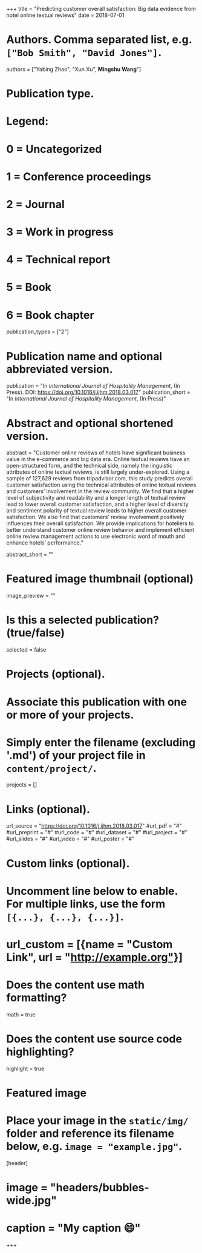 +++
title = "Predicting customer overall satisfaction: Big data evidence from hotel online textual reviews"
date = 2018-07-01

# Authors. Comma separated list, e.g. `["Bob Smith", "David Jones"]`.
authors = ["Yabing Zhao", "Xun Xu", **Mingshu Wang**"]

# Publication type.
# Legend:
# 0 = Uncategorized
# 1 = Conference proceedings
# 2 = Journal
# 3 = Work in progress
# 4 = Technical report
# 5 = Book
# 6 = Book chapter
publication_types = ["2"]

# Publication name and optional abbreviated version.
publication = "In *International Journal of Hospitality Management*, (In Press). DOI: https://doi.org/10.1016/j.ijhm.2018.03.017"
publication_short = "In *International Journal of Hospitality Management*, (In Press)"

# Abstract and optional shortened version.
abstract = "Customer online reviews of hotels have significant business value in the e-commerce and big data era. Online textual reviews have an open-structured form, and the technical side, namely the linguistic attributes of online textual reviews, is still largely under-explored. Using a sample of 127,629 reviews from tripadvisor.com, this study predicts overall customer satisfaction using the technical attributes of online textual reviews and customers’ involvement in the review community. We find that a higher level of subjectivity and readability and a longer length of textual review lead to lower overall customer satisfaction, and a higher level of diversity and sentiment polarity of textual review leads to higher overall customer satisfaction. We also find that customers’ review involvement positively influences their overall satisfaction. We provide implications for hoteliers to better understand customer online review behavior and implement efficient online review management actions to use electronic word of mouth and enhance hotels’ performance."

abstract_short = ""

# Featured image thumbnail (optional)
image_preview = ""

# Is this a selected publication? (true/false)
selected = false

# Projects (optional).
#   Associate this publication with one or more of your projects.
#   Simply enter the filename (excluding '.md') of your project file in `content/project/`.

projects = []

# Links (optional).
url_source = "https://doi.org/10.1016/j.ijhm.2018.03.017"
#url_pdf = "#"
#url_preprint = "#"
#url_code = "#"
#url_dataset = "#"
#url_project = "#"
#url_slides = "#"
#url_video = "#"
#url_poster = "#"


# Custom links (optional).
#   Uncomment line below to enable. For multiple links, use the form `[{...}, {...}, {...}]`.
# url_custom = [{name = "Custom Link", url = "http://example.org"}]

# Does the content use math formatting?
math = true

# Does the content use source code highlighting?
highlight = true

# Featured image
# Place your image in the `static/img/` folder and reference its filename below, e.g. `image = "example.jpg"`.
[header]
# image = "headers/bubbles-wide.jpg"
# caption = "My caption :smile:"

+++

